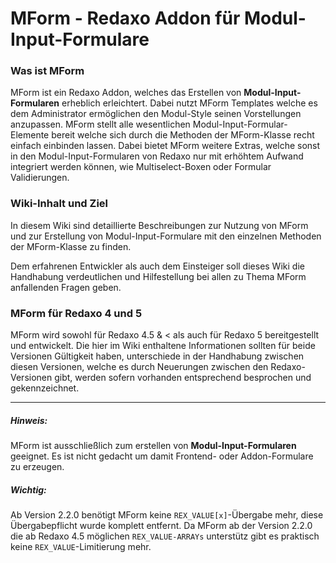 # MForm - Redaxo Addon für Modul-Input-Formulare


### Was ist MForm


MForm ist ein Redaxo Addon, welches das Erstellen von **Modul-Input-Formularen** erheblich erleichtert. Dabei nutzt MForm Templates welche es dem Administrator ermöglichen den Modul-Style seinen Vorstellungen anzupassen. MForm stellt alle wesentlichen Modul-Input-Formular-Elemente bereit welche sich durch die Methoden der MForm-Klasse recht einfach einbinden lassen. Dabei bietet MForm weitere Extras, welche sonst in den Modul-Input-Formularen von Redaxo nur mit erhöhtem Aufwand integriert werden können, wie Multiselect-Boxen oder Formular Validierungen.


### Wiki-Inhalt und Ziel


In diesem Wiki sind detaillierte Beschreibungen zur Nutzung von MForm und zur Erstellung von Modul-Input-Formulare mit den einzelnen Methoden der MForm-Klasse zu finden.

Dem erfahrenen Entwickler als auch dem Einsteiger soll dieses Wiki die Handhabung verdeutlichen und Hilfestellung bei allen zu Thema MForm anfallenden Fragen geben.


### MForm für Redaxo 4 und 5


MForm wird sowohl für Redaxo 4.5 & < als auch für Redaxo 5 bereitgestellt und entwickelt. Die hier im Wiki enthaltene Informationen sollten für beide Versionen Gültigkeit haben, unterschiede in der Handhabung zwischen diesen Versionen, welche es durch Neuerungen zwischen den Redaxo-Versionen gibt, werden sofern vorhanden entsprechend besprochen und gekennzeichnet.


*** 


##### Hinweis:


MForm ist ausschließlich zum erstellen von **Modul-Input-Formularen** geeignet. Es ist nicht gedacht um damit Frontend- oder Addon-Formulare zu erzeugen.


##### Wichtig:


Ab Version 2.2.0 benötigt MForm keine `REX_VALUE[x]`-Übergabe mehr, diese Übergabepflicht wurde komplett entfernt. Da MForm ab der Version 2.2.0 die ab Redaxo 4.5 möglichen `REX_VALUE-ARRAYs` unterstütz gibt es praktisch keine `REX_VALUE`-Limitierung mehr.